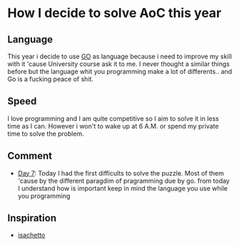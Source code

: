 # How I decide to solve AoC this year
## Language
This year i decide to use [GO](go.dev) as language because i need to improve my skill with it 'cause University course ask it to me. I never thought a similar things before but the language whit you programming make a lot of differents.. and Go is a fucking peace of shit.
## Speed
I love programming and I am quite competitive so I aim to solve it in less time as I can. However i won't to wake up at 6 A.M. or spend my private time to solve the problem.
## Comment
 - [Day 7](https:://github.com/dalmasluca/tree/master/7): Today I had the first difficults to solve the puzzle. Most of them 'cause by the different paragdim of pragramming due by go. from today I understand how is important keep in mind the language you use while you programming
 ## Inspiration
 - [isachetto](https://github.com/isacchetto)
